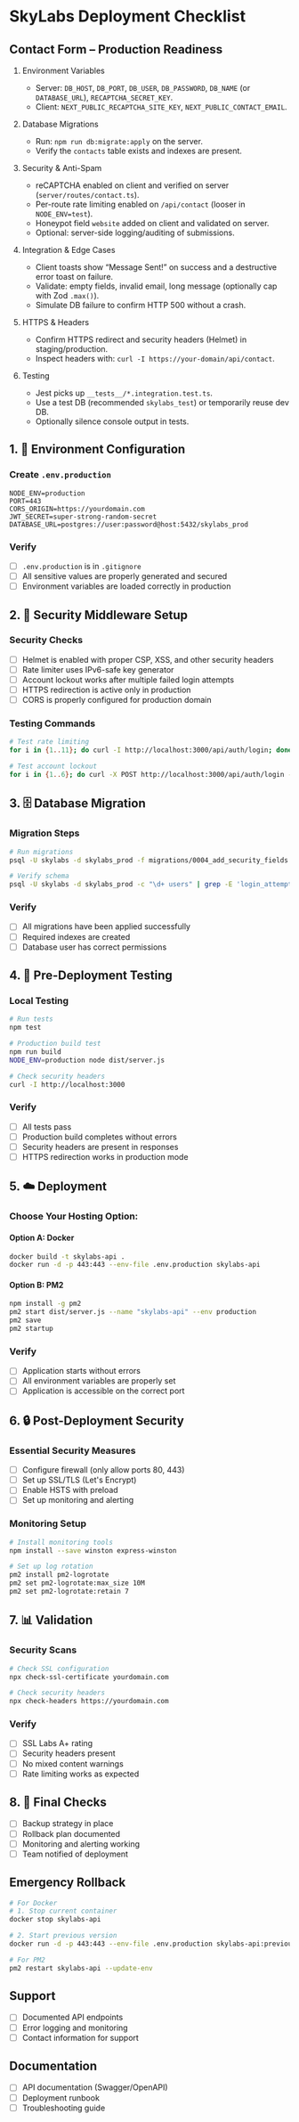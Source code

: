 # SkyLabs Deployment Checklist
## Contact Form – Production Readiness

1. Environment Variables
   - Server: `DB_HOST`, `DB_PORT`, `DB_USER`, `DB_PASSWORD`, `DB_NAME` (or `DATABASE_URL`), `RECAPTCHA_SECRET_KEY`.
   - Client: `NEXT_PUBLIC_RECAPTCHA_SITE_KEY`, `NEXT_PUBLIC_CONTACT_EMAIL`.

2. Database Migrations
   - Run: `npm run db:migrate:apply` on the server.
   - Verify the `contacts` table exists and indexes are present.

3. Security & Anti-Spam
   - reCAPTCHA enabled on client and verified on server (`server/routes/contact.ts`).
   - Per-route rate limiting enabled on `/api/contact` (looser in `NODE_ENV=test`).
   - Honeypot field `website` added on client and validated on server.
   - Optional: server-side logging/auditing of submissions.

4. Integration & Edge Cases
   - Client toasts show “Message Sent!” on success and a destructive error toast on failure.
   - Validate: empty fields, invalid email, long message (optionally cap with Zod `.max()`).
   - Simulate DB failure to confirm HTTP 500 without a crash.

5. HTTPS & Headers
   - Confirm HTTPS redirect and security headers (Helmet) in staging/production.
   - Inspect headers with: `curl -I https://your-domain/api/contact`.

6. Testing
   - Jest picks up `__tests__/*.integration.test.ts`.
   - Use a test DB (recommended `skylabs_test`) or temporarily reuse dev DB.
   - Optionally silence console output in tests.


## 1. 📂 Environment Configuration

### Create `.env.production`
```env
NODE_ENV=production
PORT=443
CORS_ORIGIN=https://yourdomain.com
JWT_SECRET=super-strong-random-secret
DATABASE_URL=postgres://user:password@host:5432/skylabs_prod
```

### Verify
- [ ] `.env.production` is in `.gitignore`
- [ ] All sensitive values are properly generated and secured
- [ ] Environment variables are loaded correctly in production

## 2. 🔑 Security Middleware Setup

### Security Checks
- [ ] Helmet is enabled with proper CSP, XSS, and other security headers
- [ ] Rate limiter uses IPv6-safe key generator
- [ ] Account lockout works after multiple failed login attempts
- [ ] HTTPS redirection is active only in production
- [ ] CORS is properly configured for production domain

### Testing Commands
```bash
# Test rate limiting
for i in {1..11}; do curl -I http://localhost:3000/api/auth/login; done

# Test account lockout
for i in {1..6}; do curl -X POST http://localhost:3000/api/auth/login -d '{"email":"test@example.com","password":"wrong"}' -H "Content-Type: application/json"; done
```

## 3. 🗄️ Database Migration

### Migration Steps
```bash
# Run migrations
psql -U skylabs -d skylabs_prod -f migrations/0004_add_security_fields.sql

# Verify schema
psql -U skylabs -d skylabs_prod -c "\d+ users" | grep -E 'login_attempts|lock_until|last_login'
```

### Verify
- [ ] All migrations have been applied successfully
- [ ] Required indexes are created
- [ ] Database user has correct permissions

## 4. 🧪 Pre-Deployment Testing

### Local Testing
```bash
# Run tests
npm test

# Production build test
npm run build
NODE_ENV=production node dist/server.js

# Check security headers
curl -I http://localhost:3000
```

### Verify
- [ ] All tests pass
- [ ] Production build completes without errors
- [ ] Security headers are present in responses
- [ ] HTTPS redirection works in production mode

## 5. ☁️ Deployment

### Choose Your Hosting Option:

#### Option A: Docker
```bash
docker build -t skylabs-api .
docker run -d -p 443:443 --env-file .env.production skylabs-api
```

#### Option B: PM2
```bash
npm install -g pm2
pm2 start dist/server.js --name "skylabs-api" --env production
pm2 save
pm2 startup
```

### Verify
- [ ] Application starts without errors
- [ ] All environment variables are properly set
- [ ] Application is accessible on the correct port

## 6. 🔒 Post-Deployment Security

### Essential Security Measures
- [ ] Configure firewall (only allow ports 80, 443)
- [ ] Set up SSL/TLS (Let's Encrypt)
- [ ] Enable HSTS with preload
- [ ] Set up monitoring and alerting

### Monitoring Setup
```bash
# Install monitoring tools
npm install --save winston express-winston

# Set up log rotation
pm2 install pm2-logrotate
pm2 set pm2-logrotate:max_size 10M
pm2 set pm2-logrotate:retain 7
```

## 7. 📊 Validation

### Security Scans
```bash
# Check SSL configuration
npx check-ssl-certificate yourdomain.com

# Check security headers
npx check-headers https://yourdomain.com
```

### Verify
- [ ] SSL Labs A+ rating
- [ ] Security headers present
- [ ] No mixed content warnings
- [ ] Rate limiting works as expected

## 8. 🚀 Final Checks
- [ ] Backup strategy in place
- [ ] Rollback plan documented
- [ ] Monitoring and alerting working
- [ ] Team notified of deployment

## Emergency Rollback
```bash
# For Docker
# 1. Stop current container
docker stop skylabs-api

# 2. Start previous version
docker run -d -p 443:443 --env-file .env.production skylabs-api:previous-version

# For PM2
pm2 restart skylabs-api --update-env
```

## Support
- [ ] Documented API endpoints
- [ ] Error logging and monitoring
- [ ] Contact information for support

## Documentation
- [ ] API documentation (Swagger/OpenAPI)
- [ ] Deployment runbook
- [ ] Troubleshooting guide
